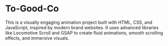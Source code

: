 # To-Good-Co
This is a visually engaging animation project built with HTML, CSS, and JavaScript, inspired by modern brand websites. It uses advanced libraries like Locomotive Scroll and GSAP to create fluid animations, smooth scrolling effects, and immersive visuals.
